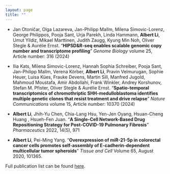 ```yaml
---
layout: page
title: ""
---
```

 - Jan Otoničar, Olga Lazareva, Jan-Philipp Mallm, Milena Simovic-Lorenz, George Philippos, Pooja Sant, Urja Parekh, Linda Hammann, **Albert Li**, Umut Yildiz, Mikael Marttinen, Judith Zaugg, Kyung Min Noh, Oliver Stegle & Aurélie Ernst. “**HIPSD&R-seq enables scalable genomic copy number and transcriptome profiling**” *Genome Biology* volume 25, Article number: 316 (2024) 
 
 - Ilia Kats, Milena Simovic-Lorenz, Hannah Sophia Schreiber, Pooja Sant, Jan-Philipp Mallm, Verena Körber, **Albert Li**, Pravin Velmurugan, Sophie Heuer, Luisa Kües, Frauke Devens, Martin Sill, Manfred Jugold, Mahmoud Moustafa, Amir Abdollahi, Frank Winkler, Andrey Korshunov, Stefan M. Pfister, Oliver Stegle & Aurélie Ernst. “**Spatio-temporal transcriptomics of chromothriptic SHH-medulloblastoma identifies multiple genetic clones that resist treatment and drive relapse**” *Nature Communications* volume 15, Article number: 10370 (2024)
   
 - **Albert Li**, Jhih-Yu Chen, Chia-Lang Hsu, Yen-Jen Oyang, Hsuan-Cheng Huang , Hsueh-Fen Juan. “**A Single-Cell Network-Based Drug Repositioning Strategy for Post-COVID-19 Pulmonary Fibrosis**” *Pharmaceutics* 2022, 14(5), 971

 - **Albert Li**, Pei-Ming Yang. “**Overexpression of miR-21-5p in colorectal cancer cells promotes self-assembly of E-cadherin-dependent multicellular tumor spheroids**” *Tissue and Cell* Volume 65, August 2020, 101365.

Full publication list can be found [here](https://scholar.google.com/citations?user=qmUPsaQAAAAJ&hl=en).
